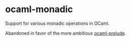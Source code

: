 # ocaml-monadic
Support for various monadic operations in OCaml.

Abandoned in favor of the more ambitious [ocaml-prelude](https://github.com/bkc39/ocaml-prelude/).
